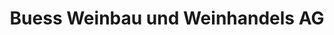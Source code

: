 ---
title: "Buess Weinbau und Weinhandels AG"
url: /sissach/buess-weinbau-und-weinhandels-ag/
shop: Spirituosen
---